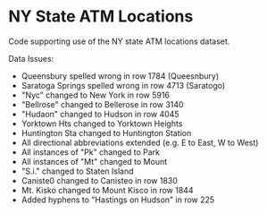# NY State ATM Locations
Code supporting use of the NY state ATM locations dataset.

Data Issues:

<ul>
<li>Queensbury spelled wrong in row 1784 (Queesnbury)</li>
<li>Saratoga Springs spelled wrong in row 4713 (Saratogo)</li>
<li>"Nyc" changed to New York in row 5916</li>
<li>"Bellrose" changed to Bellerose in row 3140</li>
<li>"Hudaon" changed to Hudson in row 4045</li>
<li>Yorktown Hts changed to Yorktown Heights</li>
<li>Huntington Sta changed to Huntington Station</li>
<li>All directional abbreviations extended (e.g. E to East, W to West)</li>
<li>All instances of "Pk" changed to Park</li>
<li>All instances of "Mt" changed to Mount</li>
<li>"S.i." changed to Staten Island</li>
<li>Caniste0 changed to Canisteo in row 1830</li>
<li>Mt. Kisko changed to Mount Kisco in row 1844</li>
<li>Added hyphens to "Hastings on Hudson" in row 225</li>

</ul>

